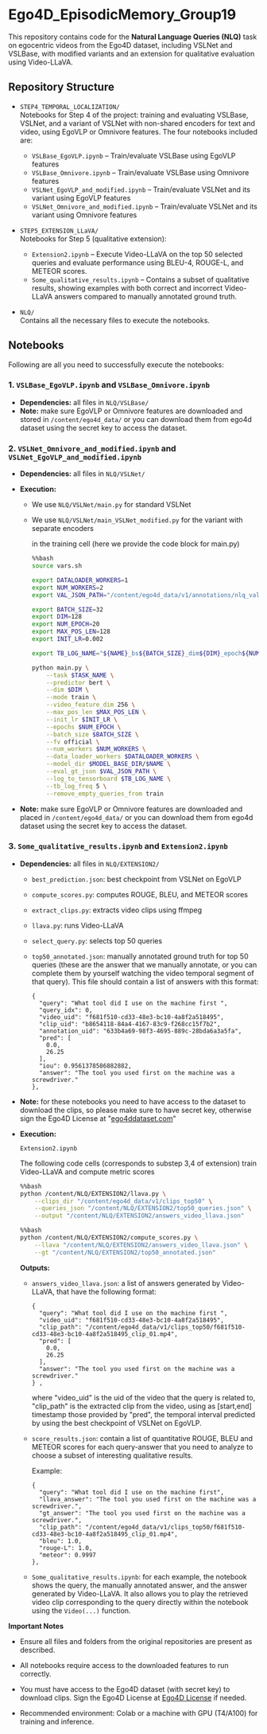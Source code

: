 # Ego4D_EpisodicMemory_Group19

This repository contains code for the **Natural Language Queries (NLQ)** task on egocentric videos from the Ego4D dataset, including VSLNet and VSLBase, with modified variants and an extension for qualitative evaluation using Video-LLaVA.

## Repository Structure

- `STEP4_TEMPORAL_LOCALIZATION/`  
  Notebooks for Step 4 of the project: training and evaluating VSLBase, VSLNet, and a variant of VSLNet with non-shared encoders for text and video, using EgoVLP or Omnivore features. The four notebooks included are:  
  - `VSLBase_EgoVLP.ipynb` – Train/evaluate VSLBase using EgoVLP features  
  - `VSLBase_Omnivore.ipynb` – Train/evaluate VSLBase using Omnivore features  
  - `VSLNet_EgoVLP_and_modified.ipynb` – Train/evaluate VSLNet and its variant using EgoVLP features  
  - `VSLNet_Omnivore_and_modified.ipynb` – Train/evaluate VSLNet and its variant using Omnivore features


- `STEP5_EXTENSION_LLaVA/`  
  Notebooks for Step 5 (qualitative extension):  
  - `Extension2.ipynb` – Execute Video-LLaVA on the top 50 selected queries and evaluate performance using BLEU-4, ROUGE-L, and METEOR scores.  
  - `Some_qualitative_results.ipynb` – Contains a subset of qualitative results, showing examples with both correct and incorrect Video-LLaVA answers compared to manually annotated ground truth.

- `NLQ/`  
  Contains all the necessary files to execute the notebooks.

## Notebooks

Following are all you need to successfully execute the notebooks:

### 1. `VSLBase_EgoVLP.ipynb` and `VSLBase_Omnivore.ipynb`
- **Dependencies:** all files in `NLQ/VSLBase/`  
- **Note:** make sure EgoVLP or Omnivore features are downloaded and stored in `/content/ego4d_data/` or you can download them from ego4d dataset using the secret key to access the dataset.

### 2. `VSLNet_Omnivore_and_modified.ipynb` and `VSLNet_EgoVLP_and_modified.ipynb`
- **Dependencies:** all files in `NLQ/VSLNet/`  
- **Execution:**  
  - We use `NLQ/VSLNet/main.py` for standard VSLNet  
  - We use `NLQ/VSLNet/main_VSLNet_modified.py` for the variant with separate encoders

    in the training cell (here we provide the code block for main.py)
    
    ```bash
    %%bash
    source vars.sh
    
    export DATALOADER_WORKERS=1
    export NUM_WORKERS=2
    export VAL_JSON_PATH="/content/ego4d_data/v1/annotations/nlq_val.json"
    
    export BATCH_SIZE=32
    export DIM=128
    export NUM_EPOCH=20
    export MAX_POS_LEN=128
    export INIT_LR=0.002
    
    export TB_LOG_NAME="${NAME}_bs${BATCH_SIZE}_dim${DIM}_epoch${NUM_EPOCH}_ilr${INIT_LR}"
    
    python main.py \
        --task $TASK_NAME \
        --predictor bert \
        --dim $DIM \
        --mode train \
        --video_feature_dim 256 \
        --max_pos_len $MAX_POS_LEN \
        --init_lr $INIT_LR \
        --epochs $NUM_EPOCH \
        --batch_size $BATCH_SIZE \
        --fv official \
        --num_workers $NUM_WORKERS \
        --data_loader_workers $DATALOADER_WORKERS \
        --model_dir $MODEL_BASE_DIR/$NAME \
        --eval_gt_json $VAL_JSON_PATH \
        --log_to_tensorboard $TB_LOG_NAME \
        --tb_log_freq 5 \
        --remove_empty_queries_from train
      ```
    
- **Note:** make sure EgoVLP or Omnivore features are downloaded and placed in `/content/ego4d_data/` or you can download them from ego4d dataset using the secret key to access the dataset.

### 3. `Some_qualitative_results.ipynb` and `Extension2.ipynb`
- **Dependencies:** all files in `NLQ/EXTENSION2/`  
  - `best_prediction.json`: best checkpoint from VSLNet on EgoVLP  
  - `compute_scores.py`: computes ROUGE, BLEU, and METEOR scores  
  - `extract_clips.py`: extracts video clips using ffmpeg  
  - `llava.py`: runs Video-LLaVA  
  - `select_query.py`: selects top 50 queries  
  - `top50_annotated.json`: manually annotated ground truth for top 50 queries (these are the answer that we manually annotate, or you can complete them by yourself watching the video temporal segment of that query). This file should contain a list of answers with this format:
 
    ```
    {
      "query": "What tool did I use on the machine first ",
      "query_idx": 0,
      "video_uid": "f681f510-cd33-48e3-bc10-4a8f2a518495",
      "clip_uid": "b8654118-84a4-4167-83c9-f268cc15f7b2",
      "annotation_uid": "633b4a69-98f3-4695-889c-28bda6a3a5fa",
      "pred": [
        0.0,
        26.25
      ],
      "iou": 0.9561378586882882,
      "answer": "The tool you used first on the machine was a screwdriver."
    },
    ```
    
    
- **Note:** for these notebooks you need to have access to the dataset to download the clips, so please make sure to have secret key, otherwise sign the Ego4D License at "[ego4ddataset.com](https://ego4ddataset.com)"

- **Execution:**
  
   `Extension2.ipynb`
  
     The following code cells (corresponds to substep 3,4 of extension) train Video-LLaVA and compute metric scores
  
    ```bash
    %%bash
    python /content/NLQ/EXTENSION2/llava.py \
        --clips_dir "/content/ego4d_data/v1/clips_top50" \
        --queries_json "/content/NLQ/EXTENSION2/top50_queries.json" \
        --output "/content/NLQ/EXTENSION2/answers_video_llava.json"
    
    %%bash
    python /content/NLQ/EXTENSION2/compute_scores.py \
        --llava "/content/NLQ/EXTENSION2/answers_video_llava.json" \
        --gt "/content/NLQ/EXTENSION2/top50_annotated.json"
    ```
  
  **Outputs:**
  
  - `answers_video_llava.json`: a list of answers generated by Video-LLaVA, that have the following format:
  
    ``` 
    {
      "query": "What tool did I use on the machine first ",
      "video_uid": "f681f510-cd33-48e3-bc10-4a8f2a518495",
      "clip_path": "/content/ego4d_data/v1/clips_top50/f681f510-cd33-48e3-bc10-4a8f2a518495_clip_01.mp4",
      "pred": [
        0.0,
        26.25
      ],
      "answer": "The tool you used first on the machine was a screwdriver."
    } ,
    ```
  
    where "video_uid" is the uid of the video that the query is related to, "clip_path" is the extracted clip from the video, using as [start,end] timestamp those provided by "pred", the temporal interval predicted by using the best checkpoint of VSLNet on EgoVLP.
  - `score_results.json`: contain a list of quantitative ROUGE, BLEU and METEOR scores for each query-answer that you need to analyze to choose a subset of interesting qualitative results.
  
    Example:
    ```
    {
      "query": "What tool did I use on the machine first",
      "llava_answer": "The tool you used first on the machine was a screwdriver.",
      "gt_answer": "The tool you used first on the machine was a screwdriver.",
      "clip_path": "/content/ego4d_data/v1/clips_top50/f681f510-cd33-48e3-bc10-4a8f2a518495_clip_01.mp4",
      "bleu": 1.0,
      "rouge-L": 1.0,
      "meteor": 0.9997
    },
    ```
  
  - `Some_qualitative_results.ipynb`: for each example, the notebook shows the query, the manually annotated answer, and the answer generated by Video-LLaVA. It also allows you to play the retrieved video clip corresponding to the query directly within the notebook using the `Video(...)` function.

**Important Notes**

- Ensure all files and folders from the original repositories are present as described.

- All notebooks require access to the downloaded features to run correctly.

- You must have access to the Ego4D dataset (with secret key) to download clips. Sign the Ego4D License at [Ego4D License](https://ego4ddataset.com/ego4d-license/) if needed.

- Recommended environment: Colab or a machine with GPU (T4/A100) for training and inference.
